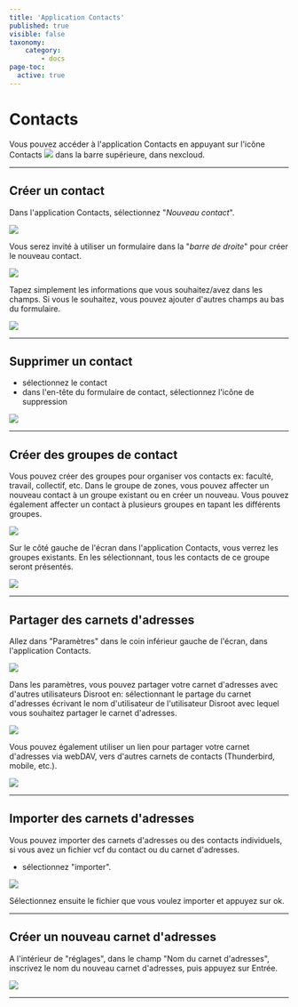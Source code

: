 ```yaml
---
title: 'Application Contacts'
published: true
visible: false
taxonomy:
    category:
        - docs
page-toc:
  active: true
---
```


# Contacts
Vous pouvez accéder à l'application Contacts en appuyant sur l'icône Contacts ![](en/contacts_top_icon.png?resize=20,20) dans la barre supérieure, dans nexcloud.

----------------------
## Créer un contact

Dans l'application Contacts, sélectionnez "*Nouveau contact*".

![](en/contacts_add1.png)

Vous serez invité à utiliser un formulaire dans la "*barre de droite*" pour créer le nouveau contact.

![](en/contacts_add2.png)

Tapez simplement les informations que vous souhaitez/avez dans les champs. Si vous le souhaitez, vous pouvez ajouter d'autres champs au bas du formulaire.

![](en/contacts_add3.png)

-----------------------
## Supprimer un contact

* sélectionnez le contact
* dans l'en-tête du formulaire de contact, sélectionnez l'icône de suppression

![](en/contacts_delete.png)

-----------------------
## Créer des groupes de contact
Vous pouvez créer des groupes pour organiser vos contacts ex: faculté, travail, collectif, etc.
Dans le groupe de zones, vous pouvez affecter un nouveau contact à un groupe existant ou en créer un nouveau. Vous pouvez également affecter un contact à plusieurs groupes en tapant les différents groupes.

![](en/contacts_groups1.png)

Sur le côté gauche de l'écran dans l'application Contacts, vous verrez les groupes existants.
En les sélectionnant, tous les contacts de ce groupe seront présentés.

![](en/contacts_groups2.png)

------------------------
## Partager des carnets d'adresses

Allez dans "Paramètres" dans le coin inférieur gauche de l'écran, dans l'application Contacts.

![](en/contacts_share1.png)

Dans les paramètres, vous pouvez partager votre carnet d'adresses avec d'autres utilisateurs Disroot en:
sélectionnant le partage du carnet d'adresses
écrivant le nom d'utilisateur de l'utilisateur Disroot avec lequel vous souhaitez partager le carnet d'adresses.

![](en/contacts_share2.png)

Vous pouvez également utiliser un lien pour partager votre carnet d'adresses via webDAV, vers d'autres carnets de contacts (Thunderbird, mobile, etc.).

![](en/contacts_share3.png)

-------------------------
## Importer des carnets d'adresses

Vous pouvez importer des carnets d'adresses ou des contacts individuels, si vous avez un fichier vcf du contact ou du carnet d'adresses.

* sélectionnez "importer".

![](en/contacts_import1.png)

Sélectionnez ensuite le fichier que vous voulez importer et appuyez sur ok.

-----------------------------
## Créer un nouveau carnet d'adresses

A l'intérieur de "réglages", dans le champ "Nom du carnet d'adresses", inscrivez le nom du nouveau carnet d'adresses, puis appuyez sur Entrée.

![](en/contacts_create1.png)

-----------------------------
